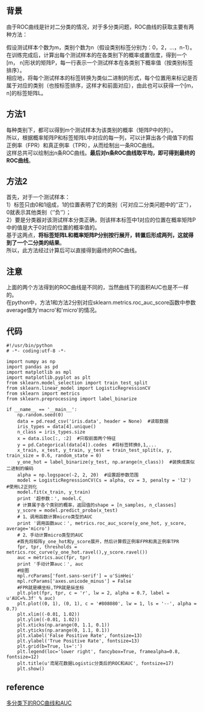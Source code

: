 ## 背景
由于ROC曲线是针对二分类的情况，对于多分类问题，ROC曲线的获取主要有两种方法：  

假设测试样本个数为m，类别个数为n（假设类别标签分别为：0，2，...，n-1）。  
在训练完成后，计算出每个测试样本的在各类别下的概率或置信度，得到一个[m， n]形状的矩阵P，每一行表示一个测试样本在各类别下概率值（按类别标签排序）。  
相应地，将每个测试样本的标签转换为类似二进制的形式，每个位置用来标记是否属于对应的类别（也按标签排序，这样才和前面对应），由此也可以获得一个[m， n]的标签矩阵L。

## 方法1
每种类别下，都可以得到m个测试样本为该类别的概率（矩阵P中的列）。  
所以，根据概率矩阵P和标签矩阵L中对应的每一列，可以计算出各个阈值下的假正例率（FPR）和真正例率（TPR），从而绘制出一条ROC曲线。  
这样总共可以绘制出n条ROC曲线。**最后对n条ROC曲线取平均，即可得到最终的ROC曲线**。

## 方法2
首先，对于一个测试样本：  
1）标签只由0和1组成，1的位置表明了它的类别（可对应二分类问题中的‘’正’’），0就表示其他类别（‘’负‘’）；   
2）要是分类器对该测试样本分类正确，则该样本标签中1对应的位置在概率矩阵P中的值是大于0对应的位置的概率值的。  
基于这两点，**将标签矩阵L和概率矩阵P分别按行展开，转置后形成两列，这就得到了一个二分类的结果**。  
所以，此方法经过计算后可以直接得到最终的ROC曲线。

## 注意
上面的两个方法得到的ROC曲线是不同的，当然曲线下的面积AUC也是不一样的。   
在python中，方法1和方法2分别对应sklearn.metrics.roc_auc_score函数中参数average值为'macro'和'micro'的情况。
## 代码
```
#!/usr/bin/python
# -*- coding:utf-8 -*-
 
import numpy as np
import pandas as pd
import matplotlib as mpl
import matplotlib.pyplot as plt
from sklearn.model_selection import train_test_split
from sklearn.linear_model import LogisticRegressionCV
from sklearn import metrics
from sklearn.preprocessing import label_binarize
 
if __name__ == '__main__':
    np.random.seed(0)
    data = pd.read_csv('iris.data', header = None)  #读取数据
    iris_types = data[4].unique()
    n_class = iris_types.size
    x = data.iloc[:, :2]  #只取前面两个特征
    y = pd.Categorical(data[4]).codes  #将标签转换0,1,...
    x_train, x_test, y_train, y_test = train_test_split(x, y, train_size = 0.6, random_state = 0)
    y_one_hot = label_binarize(y_test, np.arange(n_class))  #装换成类似二进制的编码
    alpha = np.logspace(-2, 2, 20)  #设置超参数范围
    model = LogisticRegressionCV(Cs = alpha, cv = 3, penalty = 'l2')  #使用L2正则化
    model.fit(x_train, y_train)
    print '超参数：', model.C_
    # 计算属于各个类别的概率，返回值的shape = [n_samples, n_classes]
    y_score = model.predict_proba(x_test)
    # 1、调用函数计算micro类型的AUC
    print '调用函数auc：', metrics.roc_auc_score(y_one_hot, y_score, average='micro')
    # 2、手动计算micro类型的AUC
    #首先将矩阵y_one_hot和y_score展开，然后计算假正例率FPR和真正例率TPR
    fpr, tpr, thresholds = metrics.roc_curve(y_one_hot.ravel(),y_score.ravel())
    auc = metrics.auc(fpr, tpr)
    print '手动计算auc：', auc
    #绘图
    mpl.rcParams['font.sans-serif'] = u'SimHei'
    mpl.rcParams['axes.unicode_minus'] = False
    #FPR就是横坐标,TPR就是纵坐标
    plt.plot(fpr, tpr, c = 'r', lw = 2, alpha = 0.7, label = u'AUC=%.3f' % auc)
    plt.plot((0, 1), (0, 1), c = '#808080', lw = 1, ls = '--', alpha = 0.7)
    plt.xlim((-0.01, 1.02))
    plt.ylim((-0.01, 1.02))
    plt.xticks(np.arange(0, 1.1, 0.1))
    plt.yticks(np.arange(0, 1.1, 0.1))
    plt.xlabel('False Positive Rate', fontsize=13)
    plt.ylabel('True Positive Rate', fontsize=13)
    plt.grid(b=True, ls=':')
    plt.legend(loc='lower right', fancybox=True, framealpha=0.8, fontsize=12)
    plt.title(u'鸢尾花数据Logistic分类后的ROC和AUC', fontsize=17)
    plt.show()

```
## reference
[多分类下的ROC曲线和AUC](https://blog.csdn.net/YE1215172385/article/details/79443552)
